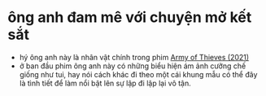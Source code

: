 # ông anh đam mê với chuyện mở kết sắt

- hý ông anh này là nhân vật chính trong phim [Army of Thieves (2021)](20211119185149.md)
- ở ban đầu phim ông anh này có những biểu hiện ám ảnh cưỡng chế giống như tui, hay nói cách khác đi theo một cái khung mẫu có thể đây là tình tiết để làm nổi bật lên sự lập đi lập lại vô tận.
